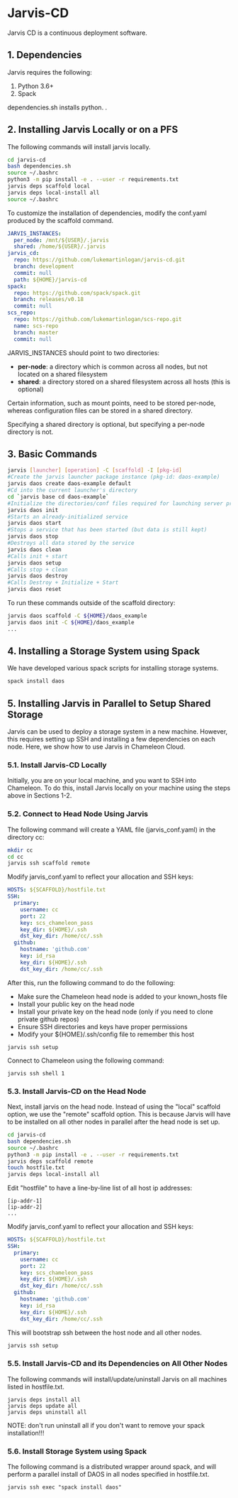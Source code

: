 # Jarvis-CD

Jarvis CD is a continuous deployment software.

## 1. Dependencies

Jarvis requires the following:
1. Python 3.6+
2. Spack

dependencies.sh installs python.  . 

## 2. Installing Jarvis Locally or on a PFS

The following commands will install jarvis locally.  
```bash
cd jarvis-cd
bash dependencies.sh
source ~/.bashrc
python3 -m pip install -e . --user -r requirements.txt
jarvis deps scaffold local
jarvis deps local-install all
source ~/.bashrc
```

To customize the installation of dependencies, modify the conf.yaml produced by the scaffold command.
```yaml
JARVIS_INSTANCES:
  per_node: /mnt/${USER}/.jarvis
  shared: /home/${USER}/.jarvis
jarvis_cd:
  repo: https://github.com/lukemartinlogan/jarvis-cd.git
  branch: development
  commit: null
  path: ${HOME}/jarvis-cd
spack:
  repo: https://github.com/spack/spack.git
  branch: releases/v0.18
  commit: null
scs_repo:
  repo: https://github.com/lukemartinlogan/scs-repo.git
  name: scs-repo
  branch: master
  commit: null
```
JARVIS_INSTANCES should point to two directories:
* **per-node**: a directory which is common across all nodes, but not located on a shared filesystem
* **shared**: a directory stored on a shared filesystem across all hosts (this is optional)

Certain information, such as mount points, need to be stored per-node, whereas
configuration files can be stored in a shared directory.

Specifying a shared directory
is optional, but specifying a per-node directory is not.

## 3. Basic Commands

```bash
jarvis [launcher] [operation] -C [scaffold] -I [pkg-id]
#Create the jarvis launcher package instance (pkg-id: daos-example) 
jarvis daos create daos-example default
#Cd into the current launcher's directory
cd `jarvis base cd daos-example`
#Initialize the directories/conf files required for launching server processes
jarvis daos init
#Starts an already-initialized service
jarvis daos start
#Stops a service that has been started (but data is still kept)
jarvis daos stop
#Destroys all data stored by the service
jarvis daos clean
#Calls init + start
jarvis daos setup
#Calls stop + clean
jarvis daos destroy
#Calls Destroy + Initialize + Start
jarvis daos reset
```

To run these commands outside of the scaffold directory:
```bash
jarvis daos scaffold -C ${HOME}/daos_example
jarvis daos init -C ${HOME}/daos_example
...
``` 

## 4. Installing a Storage System using Spack

We have developed various spack scripts for installing storage systems.
```bash
spack install daos
```

## 5. Installing Jarvis in Parallel to Setup Shared Storage

Jarvis can be used to deploy a storage system in a new machine.
However, this requires setting up SSH and installing a few dependencies on each node.
Here, we show how to use Jarvis in Chameleon Cloud.

### 5.1. Install Jarvis-CD Locally

Initially, you are on your local machine, and you want to SSH into Chameleon. To do this,
install Jarvis locally on your machine using the steps above in Sections 1-2.

### 5.2. Connect to Head Node Using Jarvis

The following command will create a YAML file (jarvis_conf.yaml) in the directory cc:
```bash
mkdir cc
cd cc
jarvis ssh scaffold remote
```

Modify jarvis_conf.yaml to reflect your allocation and SSH keys:
```yaml
HOSTS: ${SCAFFOLD}/hostfile.txt
SSH:
  primary:
    username: cc
    port: 22
    key: scs_chameleon_pass
    key_dir: ${HOME}/.ssh
    dst_key_dir: /home/cc/.ssh
  github:
    hostname: 'github.com'
    key: id_rsa
    key_dir: ${HOME}/.ssh
    dst_key_dir: /home/cc/.ssh
```

After this, run the following command to do the following:
* Make sure the Chameleon head node is added to your known_hosts file
* Install your public key on the head node
* Install your private key on the head node (only if you need to clone private github repos)
* Ensure SSH directories and keys have proper permissions
* Modify your ${HOME}/.ssh/config file to remember this host
```
jarvis ssh setup
```

Connect to Chameleon using the following command:
```
jarvis ssh shell 1
```

### 5.3. Install Jarvis-CD on the Head Node

Next, install jarvis on the head node. Instead of using the "local" scaffold option, we use the
"remote" scaffold option. This is because Jarvis will have to be installed on all other nodes
in parallel after the head node is set up.

```bash
cd jarvis-cd
bash dependencies.sh
source ~/.bashrc
python3 -m pip install -e . --user -r requirements.txt
jarvis deps scaffold remote
touch hostfile.txt
jarvis deps local-install all
```

Edit "hostfile" to have a line-by-line list of all host ip addresses:
```text
[ip-addr-1]
[ip-addr-2]
...
```

Modify jarvis_conf.yaml to reflect your allocation and SSH keys:
```yaml
HOSTS: ${SCAFFOLD}/hostfile.txt
SSH:
  primary:
    username: cc
    port: 22
    key: scs_chameleon_pass
    key_dir: ${HOME}/.ssh
    dst_key_dir: /home/cc/.ssh
  github:
    hostname: 'github.com'
    key: id_rsa
    key_dir: ${HOME}/.ssh
    dst_key_dir: /home/cc/.ssh
```

This will bootstrap ssh between the host node and all other nodes.
```bash
jarvis ssh setup
```

### 5.5. Install Jarvis-CD and its Dependencies on All Other Nodes

The following commands will install/update/uninstall Jarvis on all machines listed in hostfile.txt.
```
jarvis deps install all
jarvis deps update all
jarvis deps uninstall all
```

NOTE: don't run uninstall all if you don't want to remove your spack installation!!!

### 5.6. Install Storage System using Spack

The following command is a distributed wrapper around spack, and will perform a parallel install
of DAOS in all nodes specified in hostfile.txt.
```
jarvis ssh exec "spack install daos"
```